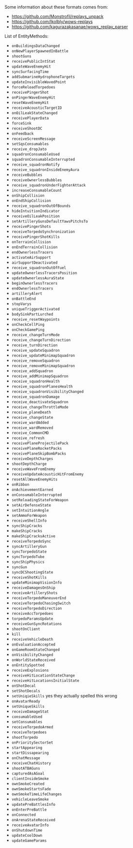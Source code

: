 Some information about these formats comes from:
  - https://github.com/Monstrofil/replays_unpack
  - https://github.com/lkolbly/wows-replays
  - https://github.com/kagurazakasanae/wows_replay_parser

List of EntityMethods:
  - `onBuildingsDataChanged`
  - `onNewPlayerSpawnedInBattle`
  - `shootGuns`
  - `receivePublicIntStat`
  - `updateWaveEnemyHit`
  - `syncSurfacingTime`
  - `addSubmarineHydrophoneTargets`
  - `updateInvisibleWavedPoint`
  - `forceReloadTorpedoes`
  - `receivePingerShot`
  - `onPingerWaveEnemyHit`
  - `resetWaveEnemyHit`
  - `receiveAcousticTargetID`
  - `onOilLeakStateChanged`
  - `receivePlayerData`
  - `forceSink`
  - `receiveShootDC`
  - `onFeedback`
  - `receiveScreenMessage`
  - `setSqsConsumables`
  - `receive_dropJato`
  - `squadronConsumableUsed`
  - `squadronConsumableInterrupted`
  - `receive_squadronNotify`
  - `receive_squadronInsideEnemyAura`
  - `receiveBubbles`
  - `receiveOwnerlessBubbles`
  - `receive_squadronUnderFighterAttack`
  - `increaseConsumableCount`
  - `onShipCollision`
  - `onEndShipCollision`
  - `receive_squadronOutOfBounds`
  - `hideIntuitionIndicator`
  - `receiveOilLeakPosition`
  - `setArtilleryGunsDefaultYawsPitchsTo`
  - `receivePingerShots`
  - `receiveTorpedoSynchronization`
  - `receivePingerShotKills`
  - `onTerrainCollision`
  - `onEndTerrainCollision`
  - `endOwnerlessTracers`
  - `activateAirSupport`
  - `airSupportDeactivated`
  - `receive_squadronOutOfFuel`
  - `updateOwnerlessTracersPosition`
  - `updateOwnerlessAuraState`
  - `beginOwnerlessTracers`
  - `endOwnerlessTracers`
  - `artilleryAlert`
  - `onBattleEnd`
  - `stopVarys`
  - `uniqueTriggerActivated`
  - `bodySinkPartLurched`
  - `receive_resetWaypoints`
  - `onCheckCellPing`
  - `onCheckGamePing`
  - `receive_changeTurnMode`
  - `receive_changeTurnDirection`
  - `receive_turnDirection`
  - `receive_updateSquadron`
  - `receive_updateMinimapSquadron`
  - `receive_removeSquadron`
  - `receive_removeMinimapSquadron`
  - `receive_addSquadron`
  - `receive_addMinimapSquadron`
  - `receive_squadronHealth`
  - `receive_squadronPlanesHealth`
  - `receive_squadronVisibilityChanged`
  - `receive_squadronDamage`
  - `receive_deactivateSquadron`
  - `receive_changeThrottleMode`
  - `receive_planeDeath`
  - `receive_changeState`
  - `receive_wardAdded`
  - `receive_wardRemoved`
  - `receive_CommonCMD`
  - `receive_refresh`
  - `receivePlaneProjectilePack`
  - `receivePlaneRocketPacks`
  - `receivePlaneSkipBombPacks`
  - `receiveDepthCharges`
  - `shootDepthCharge`
  - `receiveWaveFromEnemy`
  - `receiveUpdateAcousticHitFromEnemy`
  - `resetAllWaveEnemyHits`
  - `onRibbon`
  - `onAchievementEarned`
  - `onConsumableInterrupted`
  - `setReloadingStateForWeapon`
  - `setAirDefenseState`
  - `setIntuitionAngle`
  - `setAmmoForWeapon`
  - `receiveShellInfo`
  - `syncShipCracks`
  - `makeShipCracks`
  - `makeShipCracksActive`
  - `receiveTorpedoSync`
  - `syncArtilleryGun`
  - `syncTorpedoState`
  - `syncTorpedoTube`
  - `syncShipPhysics`
  - `syncGun`
  - `syncDCShootingState`
  - `receiveShotKills`
  - `updateMinimapVisionInfo`
  - `receiveDamagesOnShip`
  - `receiveArtilleryShots`
  - `receiveTorpedoManeuverEnd`
  - `receiveTorpedoChasingSwitch`
  - `receiveTorpedoDirection`
  - `receiveAccTorpedoes`
  - `torpedoParamsUpdate`
  - `receiveGunSyncRotations`
  - `shootOnClient`
  - `kill`
  - `receiveVehicleDeath`
  - `onEvaluationAccepted`
  - `onGameRoomStateChanged`
  - `onVisibilityChanged`
  - `onWorldStateReceived`
  - `onEntitySpotted`
  - `receiveExplosions`
  - `receiveHitLocationStateChange`
  - `receiveHitLocationsInitialState`
  - `onShotDecal`
  - `setShotDecals`
  - `setUniqieSkills` yes they actually spelled this wrong
  - `onAvatarReady`
  - `setUniqueSkills`
  - `receiveDamageStat`
  - `consumableUsed`
  - `setConsumables`
  - `receiveTorpedoArmed`
  - `receiveTorpedoes`
  - `shootTorpedo`
  - `onPrioritySectorSet`
  - `startAppearing`
  - `startDissapearing`
  - `onChatMessage`
  - `receiveChatHistory`
  - `shootATBAGuns`
  - `capturedAsAGoal`
  - `clientInsideSmoke`
  - `ownSmokeCreated`
  - `ownSmokeStartsFade`
  - `ownSmokeTimeLifeChanges`
  - `vehicleLeaveSmoke`
  - `updatePreBattlesInfo`
  - `onEnterPreBattle`
  - `onConnected`
  - `onArenaStateReceived`
  - `receiveAvatarInfo`
  - `onShutdownTime`
  - `updateCoolDown`
  - `updateGameParams`
